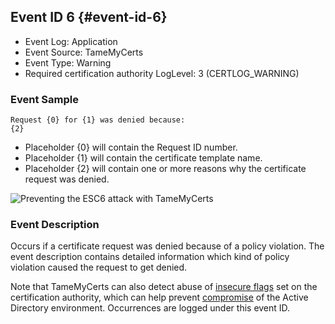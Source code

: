 ## Event ID 6 {#event-id-6}

- Event Log: Application
- Event Source: TameMyCerts
- Event Type: Warning
- Required certification authority LogLevel: 3 (CERTLOG_WARNING)

### Event Sample

```
Request {0} for {1} was denied because:
{2}
```

- Placeholder {0} will contain the Request ID number.
- Placeholder {1} will contain the certificate template name.
- Placeholder {2} will contain one or more reasons why the certificate request was denied.

![Preventing the ESC6 attack with TameMyCerts](resources/prevent-esc6.png)

### Event Description

Occurs if a certificate request was denied because of a policy violation. The event description contains detailed information which kind of policy violation caused the request to get denied.

Note that TameMyCerts can also detect abuse of [insecure flags](#deny-insecure-flags) set on the certification authority, which can help prevent [compromise](#uc-esc6) of the Active Directory environment. Occurrences are logged under this event ID.
